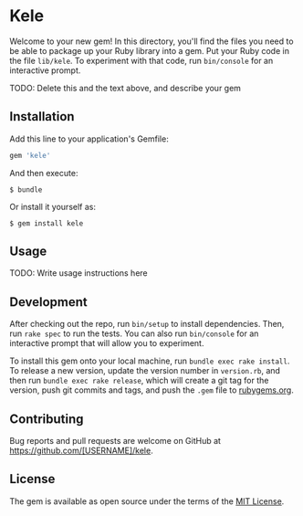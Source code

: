# Kele

Welcome to your new gem! In this directory, you'll find the files you need to be able to package up your Ruby library into a gem. Put your Ruby code in the file `lib/kele`. To experiment with that code, run `bin/console` for an interactive prompt.

TODO: Delete this and the text above, and describe your gem

## Installation

Add this line to your application's Gemfile:

```ruby
gem 'kele'
```

And then execute:

    $ bundle

Or install it yourself as:

    $ gem install kele

## Usage

TODO: Write usage instructions here

## Development

After checking out the repo, run `bin/setup` to install dependencies. Then, run `rake spec` to run the tests. You can also run `bin/console` for an interactive prompt that will allow you to experiment.

To install this gem onto your local machine, run `bundle exec rake install`. To release a new version, update the version number in `version.rb`, and then run `bundle exec rake release`, which will create a git tag for the version, push git commits and tags, and push the `.gem` file to [rubygems.org](https://rubygems.org).

## Contributing

Bug reports and pull requests are welcome on GitHub at https://github.com/[USERNAME]/kele.

## License

The gem is available as open source under the terms of the [MIT License](http://opensource.org/licenses/MIT).

